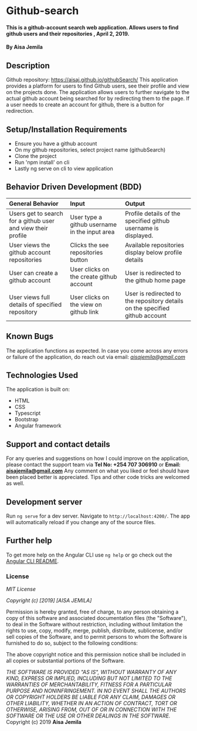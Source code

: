 # Github-search
#### This is a github-account search web application. Allows users to find github users and their repositories , April 2, 2019.
#### By **Aisa Jemila**
## Description
Github repository: https://aisaj.github.io/githubSearch/
This application provides a platform for users to find Github users, see their profile and view on the projects done. The application allows users to further navigate to the actual github account being searched for by redirecting them to the page. If a user needs to create an account for github, there is a button for redirection. 
## Setup/Installation Requirements
* Ensure you have a github account
* On my github repositories, select project name (githubSearch)
* Clone the project
* Run 'npm install' on cli
* Lastly ng serve on cli to view application
## Behavior Driven Development (BDD)
| General Behavior | Input    | Output   |
| :------------- | :------------- | :------------- |
| Users get to search for a github user and view their profile | User type a github username in the input area      | Profile details of the specified github username is displayed. |
| User views the github account repositories | Clicks the see repositories button | Available repositories display below profile details |
| User can create a github account | User clicks on the create github account | User is redirected to the github home page |
| User views full details of specified repository | User clicks on the view on github link | User is redirected to the repository details on the specified github account |
## Known Bugs
The application functions as expected. In case you come across any errors or failure of the application, do reach out via email: *aisajemila@gmail.com*
## Technologies Used
The application is built on:
* HTML
* CSS
* Typescript
* Bootstrap
* Angular framework
## Support and contact details
For any queries and suggestions on how I could improve on the application, please contact the support team via **Tel No: +254 707 306910** or **Email: aisajemila@gmail.com**
Any comment on what you liked or feel should have been placed better is appreciated. Tips and other code tricks are welcomed as well.
## Development server

Run `ng serve` for a dev server. Navigate to `http://localhost:4200/`. The app will automatically reload if you change any of the source files.


## Further help

To get more help on the Angular CLI use `ng help` or go check out the [Angular CLI README](https://github.com/angular/angular-cli/blob/master/README.md).

### License
*MIT License*

*Copyright (c) [2019] [AISA JEMILA]*

Permission is hereby granted, free of charge, to any person obtaining a copy
of this software and associated documentation files (the "Software"), to deal
in the Software without restriction, including without limitation the rights
to use, copy, modify, merge, publish, distribute, sublicense, and/or sell
copies of the Software, and to permit persons to whom the Software is
furnished to do so, subject to the following conditions:

The above copyright notice and this permission notice shall be included in all
copies or substantial portions of the Software.

*THE SOFTWARE IS PROVIDED "AS IS", WITHOUT WARRANTY OF ANY KIND, EXPRESS OR
IMPLIED, INCLUDING BUT NOT LIMITED TO THE WARRANTIES OF MERCHANTABILITY,
FITNESS FOR A PARTICULAR PURPOSE AND NONINFRINGEMENT. IN NO EVENT SHALL THE
AUTHORS OR COPYRIGHT HOLDERS BE LIABLE FOR ANY CLAIM, DAMAGES OR OTHER
LIABILITY, WHETHER IN AN ACTION OF CONTRACT, TORT OR OTHERWISE, ARISING FROM,
OUT OF OR IN CONNECTION WITH THE SOFTWARE OR THE USE OR OTHER DEALINGS IN THE
SOFTWARE.*
Copyright (c) 2019 **Aisa Jemila**



